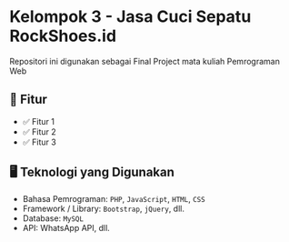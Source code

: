 # Kelompok 3 - Jasa Cuci Sepatu RockShoes.id

Repositori ini digunakan sebagai Final Project mata kuliah Pemrograman Web

## 🚀 Fitur

- ✅ Fitur 1
- ✅ Fitur 2
- ✅ Fitur 3

## 🖥️ Teknologi yang Digunakan

- Bahasa Pemrograman: `PHP`, `JavaScript`, `HTML`, `CSS`
- Framework / Library: `Bootstrap`, `jQuery`, dll.
- Database: `MySQL`
- API: WhatsApp API, dll.
